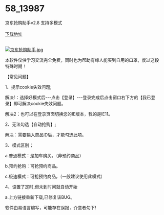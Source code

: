# 58_13987
京东抢购助手v2.8 支持多模式
<br/></br>
[下载地址](https://www.uuid2.com/13987.html "下载地址")
<br/></br>
<p><a href="https://www.uuid2.com/wp-content/uploads/img/allimg/200310/1583806978450559.jpg"><img src="https://www.uuid2.com/wp-content/uploads/img/allimg/200310/1583806978450559.jpg" title="1583806978450559.jpg" alt="京东抢购助手.jpg"></a></p><p>本软件仅供学习交流完全免费，同时也为帮助有缘人能买到自用的口罩，度过这段特殊时期！</p><p>【常见问题】</p><p>1、提示cookie失效问题;</p><p>解决1：选择好模式后---点击【登录】---登录完成后点击窗口右下方的【我已登录】即可解决cookie失效问题。</p><p>解决2：也可以在登录页面切换您的IE版本，我的是IE11。</p><p>2、无法勾选【自动抢购】;</p><p>解决：需要输入商品ID后，才能勾选此项。</p><p>3、模式区别；</p><p>a.普通模式：是加车购买。（非预约商品）</p><p>b.预约抢购：可抢预约商品。</p><p>c.极速模式：可抢预约商品。（一般建议使用此模式）</p><p>4、设置了定时,但未到时间就自动开始</p><p>a.上方链接重新下载,已修复该BUG。</p><p>软件由易语言编写，可能存在误报，介意者勿下!</p>
